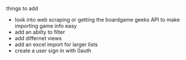 things to add

  - look into web scraping or getting the boardgame geeks API to make importing game info easy
  - add an abilty to filter
  - add differnet views
  - add an excel import for larger lists
  - create a user sign in with 0auth
    
